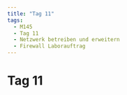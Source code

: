 ```yaml
---
title: "Tag 11"
tags:
  - M145
  - Tag 11
  - Netzwerk betreiben und erweitern
  - Firewall Laborauftrag
---
```


# Tag 11
